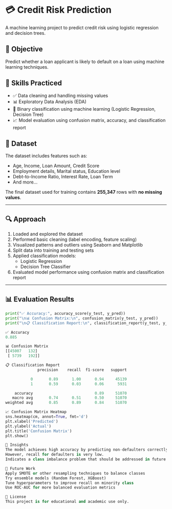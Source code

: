 # 💳 Credit Risk Prediction
A machine learning project to predict credit risk using logistic regression and decision trees.

## 🎯 Objective

Predict whether a loan applicant is likely to default on a loan using machine learning techniques.

## 🧠 Skills Practiced

- ✅ Data cleaning and handling missing values  
- 📊 Exploratory Data Analysis (EDA)  
- 🤖 Binary classification using machine learning (Logistic Regression, Decision Tree)  
- 📈 Model evaluation using confusion matrix, accuracy, and classification report  

## 📂 Dataset

The dataset includes features such as:
- Age, Income, Loan Amount, Credit Score
- Employment details, Marital status, Education level
- Debt-to-Income Ratio, Interest Rate, Loan Term
- And more...

The final dataset used for training contains **255,347** rows with **no missing values**.

---

## 🔍 Approach

1. Loaded and explored the dataset  
2. Performed basic cleaning (label encoding, feature scaling)  
3. Visualized patterns and outliers using Seaborn and Matplotlib  
4. Split data into training and testing sets  
5. Applied classification models:
   - Logistic Regression
   - Decision Tree Classifier  
6. Evaluated model performance using confusion matrix and classification report

---

## 📊 Evaluation Results

```python
print("✅ Accuracy:", accuracy_score(y_test, y_pred))
print("\n📊 Confusion Matrix:\n", confusion_matrix(y_test, y_pred))
print("\n📋 Classification Report:\n", classification_report(y_test, y_pred))

✅ Accuracy
0.885

📊 Confusion Matrix
[[45007   132]
 [ 5739   192]]

📋 Classification Report
              precision    recall  f1-score   support

           0       0.89      1.00      0.94     45139  
           1       0.59      0.03      0.06      5931  

    accuracy                           0.89     51070  
   macro avg       0.74      0.51      0.50     51070  
weighted avg       0.85      0.89      0.84     51070  

📈 Confusion Matrix Heatmap
sns.heatmap(cm, annot=True, fmt='d')
plt.xlabel('Predicted')
plt.ylabel('Actual')
plt.title('Confusion Matrix')
plt.show()

🔎 Insights
The model achieves high accuracy by predicting non-defaulters correctly.
However, recall for defaulters is very low.
Indicates a class imbalance problem that should be addressed in future versions.

🚀 Future Work
Apply SMOTE or other resampling techniques to balance classes
Try ensemble models (Random Forest, XGBoost)
Tune hyperparameters to improve recall on minority class
Use ROC-AUC for more balanced evaluation metrics

🧾 License
This project is for educational and academic use only.








